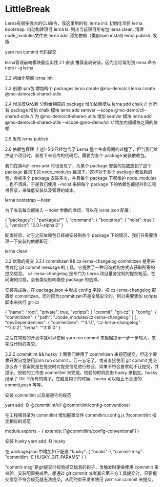 # LittleBreak

Lerna有很多强大的CLI命令，我这里用的有:
lerna init: 初始化项目
lerna bootstrap: 自动构建项目
lerna ls: 列出当前项目所有包
lerna clean: 清理node_modules文件夹
lerna add: 添加依赖（类似npm install)
lerna publish: 发版

yarn run commit 代码提交


lerna管理前端模块最佳实践
2.1 安装
推荐全局安装，因为会经常用到 lerna 命令
npm i -g lerna

2.2 初始化项目
lerna init

2.3 创建npm包
增加两个 packages
lerna create @mo-demo/cli
lerna create @mo-demo/cli-shared-utils

2.4 增加模块依赖
分别给相应的 package 增加依赖模块
lerna add chalk // 为所有 package 增加 chalk 模块 
lerna add semver --scope @mo-demo/cli-shared-utils // 为 @mo-demo/cli-shared-utils 增加 semver 模块 
lerna add @mo-demo/cli-shared-utils --scope @mo-demo/cli // 增加内部模块之间的依赖

2.5 发布
lerna publish

2.6 依赖包管理
上述1-5步已经包含了 Lerna 整个生命周期的过程了，但当我们维护这个项目时，新拉下来仓库的代码后，需要为各个 package 安装依赖包。

我们在第4步 lerna add 时也发现了，为某个 package 安装的包被放到了这个 package 目录下的 node_modules 目录下。这样对于多个 package 都依赖的包，会被多个 package 安装多次，并且每个 package 下都维护 node_modules ，也不清爽。于是我们使用 --hoist 来把每个 package 下的依赖包都提升到工程根目录，来降低安装以及管理的成本。

lerna bootstrap --hoist

为了省去每次都输入 --hoist 参数的麻烦，可以在 lerna.json 配置：

{
"packages": [
"packages/*"
],
"command": {
"bootstrap": {
"hoist": true
}
},
"version": "0.0.1-alpha.0"
}

配置好后，对于之前依赖包已经被安装到各个 package 下的情况，我们只需要清理一下安装的依赖即可：

lerna clean


3.2 优雅的提交
3.2.1 commitizen && cz-lerna-changelog
commitizen 是用来格式化 git commit message 的工具，它提供了一种问询式的方式去获取所需的提交信息。
cz-lerna-changelog 是专门为 Lerna 项目量身定制的提交规范，在问询的过程，会有类似影响哪些 package 的选择。

安装完成后，在 package.json 中增加 config 字段，把 cz-lerna-changelog 配置给 commitizen。同时因为commitizen不是全局安全的，所以需要添加 scripts 脚本来执行 git-cz

{
"name": "root",
"private": true,
"scripts": {
"commit": "git-cz"
},
"config": {
"commitizen": {
"path": "./node_modules/cz-lerna-changelog"
}
},
"devDependencies": {
"commitizen": "^3.1.1",
"cz-lerna-changelog": "^2.0.2",
"lerna": "^3.15.0"
}

之后在常规的开发中就可以使用 yarn run commit 来根据提示一步一步输入，来完成代码的提交。

3.2.2 commitlint && husky
上面我们使用了 commitizen 来规范提交，但这个要靠开发自觉使用yarn run commit 。万一忘记了，或者直接使用 git commit 提交怎么办？答案就是在提交时对提交信息进行校验，如果不符合要求就不让提交，并提示。校验的工作由 commitlint 来完成，校验的时机则由 husky 来指定。husky 继承了 Git 下所有的钩子，在触发钩子的时候，husky 可以阻止不合法的 commit,push 等等。

安装 commitlint 以及要遵守的规范

yarn add -D @commitlint/cli @commitlint/config-conventional

在工程根目录为 commitlint 增加配置文件 commitlint.config.js 为commitlint 指定相应的规范

module.exports = { 
extends: ['@commitlint/config-conventional'] 
}

安装 husky
yarn add -D husky

在 package.json 中增加如下配置
"husky": { 
"hooks": { 
"commit-msg": "commitlint -E HUSKY_GIT_PARAMS" 
}
}

"commit-msg"是git提交时校验提交信息的钩子，当触发时便会使用 commitlit 来校验。安装配置完成后，想通过 git commit 或者其它第三方工具提交时，只要提交信息不符合规范就无法提交。从而约束开发者使用 yarn run commit 来提交。
